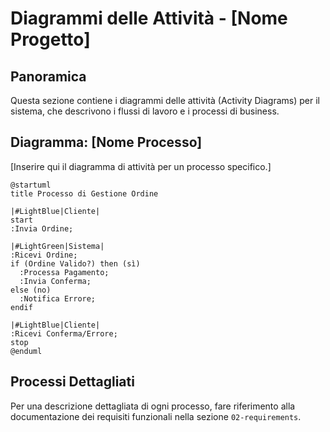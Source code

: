 # Diagrammi delle Attività - [Nome Progetto]

## Panoramica

Questa sezione contiene i diagrammi delle attività (Activity Diagrams) per il sistema, che descrivono i flussi di lavoro e i processi di business.

## Diagramma: [Nome Processo]

[Inserire qui il diagramma di attività per un processo specifico.]

```plantuml
@startuml
title Processo di Gestione Ordine

|#LightBlue|Cliente|
start
:Invia Ordine;

|#LightGreen|Sistema|
:Ricevi Ordine;
if (Ordine Valido?) then (sì)
  :Processa Pagamento;
  :Invia Conferma;
else (no)
  :Notifica Errore;
endif

|#LightBlue|Cliente|
:Ricevi Conferma/Errore;
stop
@enduml
```

## Processi Dettagliati

Per una descrizione dettagliata di ogni processo, fare riferimento alla documentazione dei requisiti funzionali nella sezione `02-requirements`.
